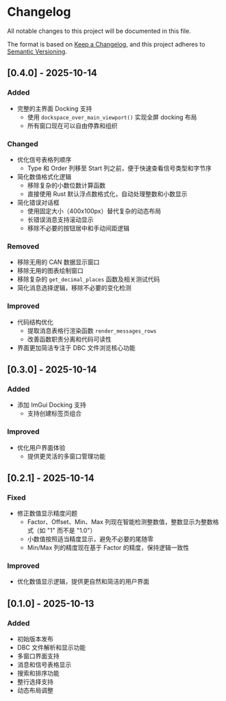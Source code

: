 # Changelog

All notable changes to this project will be documented in this file.

The format is based on [Keep a Changelog](https://keepachangelog.com/en/1.0.0/),
and this project adheres to [Semantic Versioning](https://semver.org/spec/v2.0.0.html).

## [0.4.0] - 2025-10-14

### Added
- 完整的主界面 Docking 支持
  - 使用 `dockspace_over_main_viewport()` 实现全屏 docking 布局
  - 所有窗口现在可以自由停靠和组织

### Changed
- 优化信号表格列顺序
  - Type 和 Order 列移至 Start 列之前，便于快速查看信号类型和字节序
- 简化数值格式化逻辑
  - 移除复杂的小数位数计算函数
  - 直接使用 Rust 默认浮点数格式化，自动处理整数和小数显示
- 简化错误对话框
  - 使用固定大小（400x100px）替代复杂的动态布局
  - 长错误消息支持滚动显示
  - 移除不必要的按钮居中和手动间距逻辑

### Removed
- 移除无用的 CAN 数据显示窗口
- 移除无用的图表绘制窗口
- 移除复杂的 `get_decimal_places` 函数及相关测试代码
- 简化消息选择逻辑，移除不必要的变化检测

### Improved
- 代码结构优化
  - 提取消息表格行渲染函数 `render_messages_rows`
  - 改善函数职责分离和代码可读性
- 界面更加简洁专注于 DBC 文件浏览核心功能

## [0.3.0] - 2025-10-14

### Added
- 添加 ImGui Docking 支持
  - 支持创建标签页组合

### Improved
- 优化用户界面体验
  - 提供更灵活的多窗口管理功能

## [0.2.1] - 2025-10-14

### Fixed
- 修正数值显示精度问题
  - Factor、Offset、Min、Max 列现在智能检测整数值，整数显示为整数格式（如 "1" 而不是 "1.0"）
  - 小数值按照适当精度显示，避免不必要的尾随零
  - Min/Max 列的精度现在基于 Factor 的精度，保持逻辑一致性

### Improved
- 优化数值显示逻辑，提供更自然和简洁的用户界面

## [0.1.0] - 2025-10-13

### Added
- 初始版本发布
- DBC 文件解析和显示功能
- 多窗口界面支持
- 消息和信号表格显示
- 搜索和排序功能
- 整行选择支持
- 动态布局调整